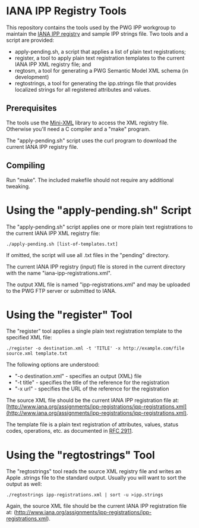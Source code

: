 # IANA IPP Registry Tools

This repository contains the tools used by the PWG IPP workgroup to maintain the [IANA IPP registry](http://www.iana.org/assignments/ipp-registrations) and sample IPP strings file. Two tools and a script are provided:

- apply-pending.sh, a script that applies a list of plain text registrations;
- register, a tool to apply plain text registration templates to the current IANA IPP XML registry file; and
- regtosm, a tool for generating a PWG Semantic Model XML schema (in development)
- regtostrings, a tool for generating the ipp.strings file that provides localized strings for all registered attributes and values.

## Prerequisites

The tools use the [Mini-XML](http://www.msweet.org/projects.php/mini-xml) library to access the XML registry file. Otherwise you'll need a C compiler and a "make" program.

The "apply-pending.sh" script uses the curl program to download the current IANA IPP registry file.


## Compiling

Run "make". The included makefile should not require any additional tweaking.


# Using the "apply-pending.sh" Script

The "apply-pending.sh" script applies one or more plain text registrations to the current IANA IPP XML registry file:

    ./apply-pending.sh [list-of-templates.txt]

If omitted, the script will use all .txt files in the "pending" directory.

The current IANA IPP registry (input) file is stored in the current directory with the name "iana-ipp-registrations.xml".

The output XML file is named "ipp-registrations.xml" and may be uploaded to the PWG FTP server or submitted to IANA.


# Using the "register" Tool

The "register" tool applies a single plain text registration template to the specified XML file:

    ./register -o destination.xml -t 'TITLE' -x http://example.com/file source.xml template.txt

The following options are understood:

- "-o destination.xml" - specifies an output (XML) file
- "-t title" - specifies the title of the reference for the registration
- "-x url" - specifies the URL of the reference for the registration

The source XML file should be the current IANA IPP registration file at: [http://www.iana.org/assignments/ipp-registrations/ipp-registrations.xml](http://www.iana.org/assignments/ipp-registrations/ipp-registrations.xml).

The template file is a plain text registration of attributes, values, status codes, operations, etc. as documented in [RFC 2911](http://tools.ietf.org/html/rfc2911).


# Using the "regtostrings" Tool

The "regtostrings" tool reads the source XML registry file and writes an Apple .strings file to the standard output. Usually you will want to sort the output as well:

    ./regtostrings ipp-registrations.xml | sort -u >ipp.strings

Again, the source XML file should be the current IANA IPP registration file at: (http://www.iana.org/assignments/ipp-registrations/ipp-registrations.xml).
